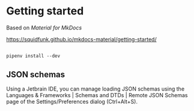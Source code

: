 # Getting started

Based on _Material for MkDocs_

https://squidfunk.github.io/mkdocs-material/getting-started/

## 

```shell
pipenv install --dev
```

## JSON schemas

Using a Jetbrain IDE, you can manage loading JSON schemas using the Languages & Frameworks | Schemas and DTDs | Remote
JSON Schemas page of the Settings/Preferences dialog (Ctrl+Alt+S).


